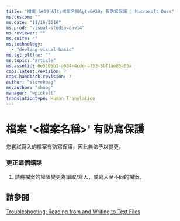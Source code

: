 ```yaml
---
title: "檔案 &#39;&lt;檔案名稱&gt;&#39; 有防寫保護 | Microsoft Docs"
ms.custom: ""
ms.date: "11/16/2016"
ms.prod: "visual-studio-dev14"
ms.reviewer: ""
ms.suite: ""
ms.technology: 
  - "devlang-visual-basic"
ms.tgt_pltfrm: ""
ms.topic: "article"
ms.assetid: 6e5105b1-a634-4cde-a753-5bf1ae85a55a
caps.latest.revision: 7
caps.handback.revision: 7
author: "stevehoag"
ms.author: "shoag"
manager: "wpickett"
translationtype: Human Translation
---
```

# 檔案 &#39;&lt;檔案名稱&gt;&#39; 有防寫保護
您嘗試寫入的檔案有防寫保護，因此無法予以變更。  
  
### 更正這個錯誤  
  
1.  請將檔案的權限變更為讀取\/寫入，或寫入至不同的檔案。  
  
## 請參閱  
 [Troubleshooting: Reading from and Writing to Text Files](../../visual-basic/developing-apps/programming/drives-directories-files/troubleshooting-reading-from-and-writing-to-text-files.md)